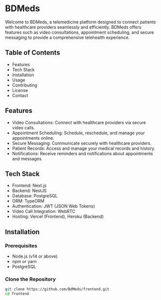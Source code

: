 # BDMeds

Welcome to BDMeds, a telemedicine platform designed to connect patients with healthcare providers seamlessly and efficiently. BDMeds offers features such as video consultations, appointment scheduling, and secure messaging to provide a comprehensive telehealth experience.

## Table of Contents

- Features
- Tech Stack
- Installation
- Usage
- Contributing
- License
- Contact

## Features

- Video Consultations: Connect with healthcare providers via secure video calls.
- Appointment Scheduling: Schedule, reschedule, and manage your appointments online.
- Secure Messaging: Communicate securely with healthcare providers.
- Patient Records: Access and manage your medical records and history.
- Notifications: Receive reminders and notifications about appointments and messages.

## Tech Stack

- Frontend: Next.js
- Backend: NestJS
- Database: PostgreSQL
- ORM: TypeORM
- Authentication: JWT (JSON Web Tokens)
- Video Call Integration: WebRTC
- Hosting: Vercel (Frontend), Heroku (Backend)

## Installation

### Prerequisites

- Node.js (v14 or above)
- npm or yarn
- PostgreSQL

### Clone the Repository

```bash
git clone https://github.com/BdMeds/frontend.git
cd frontend
```
